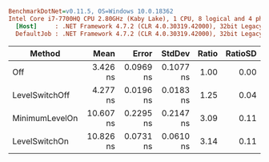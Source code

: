``` ini

BenchmarkDotNet=v0.11.5, OS=Windows 10.0.18362
Intel Core i7-7700HQ CPU 2.80GHz (Kaby Lake), 1 CPU, 8 logical and 4 physical cores
  [Host]     : .NET Framework 4.7.2 (CLR 4.0.30319.42000), 32bit LegacyJIT-v4.8.4010.0
  DefaultJob : .NET Framework 4.7.2 (CLR 4.0.30319.42000), 32bit LegacyJIT-v4.8.4010.0


```
|         Method |      Mean |     Error |    StdDev | Ratio | RatioSD |
|--------------- |----------:|----------:|----------:|------:|--------:|
|            Off |  3.426 ns | 0.0969 ns | 0.1077 ns |  1.00 |    0.00 |
| LevelSwitchOff |  4.277 ns | 0.0196 ns | 0.0183 ns |  1.25 |    0.04 |
| MinimumLevelOn | 10.607 ns | 0.2295 ns | 0.2147 ns |  3.09 |    0.11 |
|  LevelSwitchOn | 10.826 ns | 0.0731 ns | 0.0610 ns |  3.14 |    0.11 |
